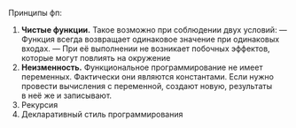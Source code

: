 Принципы фп:
1. **Чистые функции.** Такое возможно при соблюдении двух условий:
	— Функция всегда возвращает одинаковое значение при одинаковых входах.
	— При её выполнении не возникает побочных эффектов, которые могут повлиять на окружение
2. **Неизменность.** Функциональное программирование не имеет переменных. Фактически они являются константами. Если нужно провести вычисления с переменной, создают новую, результаты в неё же и записывают.
3. Рекурсия
4. Декларативный стиль программирования